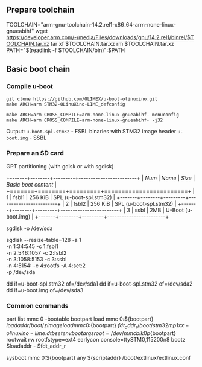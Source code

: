 ## Prepare toolchain

TOOLCHAIN="arm-gnu-toolchain-14.2.rel1-x86_64-arm-none-linux-gnueabihf"
wget https://developer.arm.com/-/media/Files/downloads/gnu/14.2.rel1/binrel/$TOOLCHAIN.tar.xz
tar xf $TOOLCHAIN.tar.xz
rm $TOOLCHAIN.tar.xz
PATH="$(readlink -f $TOOLCHAIN/bin)":$PATH


## Basic boot chain
### Compile u-boot
```
git clone https://github.com/OLIMEX/u-boot-olinuxino.git
make ARCH=arm STM32-OLinuXino-LIME_defconfig

make ARCH=arm CROSS_COMPILE=arm-none-linux-gnueabihf- menuconfig
make ARCH=arm CROSS_COMPILE=arm-none-linux-gnueabihf- -j32
```

Output:
`u-boot-spl.stm32` - FSBL binaries with STM32 image header
`u-boot.img` - SSBL

### Prepare an SD card
GPT partitioning (with gdisk or with sgdisk)

  +-------+--------+---------+------------------------+
  | *Num* | *Name* | *Size*  | *Basic boot content*   |
  +=======+========+=========+========================+
  | 1     | fsbl1  | 256 KiB | SPL (u-boot-spl.stm32) |
  +-------+--------+---------+------------------------+
  | 2     | fsbl2  | 256 KiB | SPL (u-boot-spl.stm32) |
  +-------+--------+---------+------------------------+
  | 3     | ssbl   | 2MB     | U-Boot (u-boot.img)    |
  +-------+--------+---------+------------------------+


sgdisk -o /dev/sda

sgdisk --resize-table=128 -a 1 \
-n 1:34:545      -c 1:fsbl1 \
-n 2:546:1057    -c 2:fsbl2 \
-n 3:1058:5153   -c 3:ssbl \
-n 4:5154:       -c 4:rootfs -A 4:set:2 \
-p /dev/sda

dd if=u-boot-spl.stm32  of=/dev/sda1
dd if=u-boot-spl.stm32  of=/dev/sda2
dd if=u-boot.img        of=/dev/sda3


### Common commands
part list mmc 0 -bootable bootpart
load mmc 0:${bootpart} $loadaddr /boot/zImage
load mmc 0:${bootpart} $fdt_addr_r /boot/stm32mp1xx-olinuxino-lime.dtb
setenv bootargs root=/dev/mmcblk0p${bootpart} rootwait rw rootfstype=ext4 earlycon console=ttySTM0,115200n8
bootz $loadaddr - $fdt_addr_r



sysboot mmc 0:${bootpart} any ${scriptaddr} /boot/extlinux/extlinux.conf
